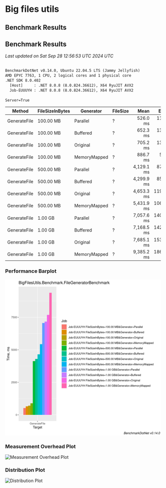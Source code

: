 # Big files utils

## Benchmark Results


<!-- BENCHMARK RESULTS START -->

## Benchmark Results

*Last updated on Sat Sep 28 12:56:53 UTC 2024 UTC*

```

BenchmarkDotNet v0.14.0, Ubuntu 22.04.5 LTS (Jammy Jellyfish)
AMD EPYC 7763, 1 CPU, 2 logical cores and 1 physical core
.NET SDK 8.0.402
  [Host]     : .NET 8.0.8 (8.0.824.36612), X64 RyuJIT AVX2
  Job-EUUUYH : .NET 8.0.8 (8.0.824.36612), X64 RyuJIT AVX2

Server=True  

```
| Method       | FileSizeInBytes | Generator    | FileSize | Mean       | Error     | StdDev    | StdErr   | Median     | Min        | Max        | Rank | Gen0       | Gen1      | Gen2      | Allocated  |
|------------- |---------------- |------------- |--------- |-----------:|----------:|----------:|---------:|-----------:|-----------:|-----------:|-----:|-----------:|----------:|----------:|-----------:|
| GenerateFile | 100.00 MB       | Parallel     | ?        |   526.0 ms |  11.54 ms |  34.04 ms |  3.40 ms |   517.1 ms |   471.9 ms |   613.2 ms |    1 |  1000.0000 | 1000.0000 | 1000.0000 |  364.02 MB |
| GenerateFile | 100.00 MB       | Buffered     | ?        |   652.3 ms |  13.00 ms |  29.62 ms |  3.76 ms |   648.0 ms |   581.1 ms |   725.7 ms |    2 |  1000.0000 |         - |         - |  500.37 MB |
| GenerateFile | 100.00 MB       | Original     | ?        |   705.2 ms |  13.96 ms |  38.23 ms |  4.10 ms |   704.9 ms |   582.9 ms |   769.1 ms |    3 |  1000.0000 |         - |         - |  585.05 MB |
| GenerateFile | 100.00 MB       | MemoryMapped | ?        |   886.7 ms |   5.34 ms |   4.17 ms |  1.20 ms |   885.3 ms |   883.2 ms |   896.5 ms |    4 |  1000.0000 |         - |         - |  507.41 MB |
| GenerateFile | 500.00 MB       | Parallel     | ?        | 4,129.1 ms |  87.87 ms | 250.71 ms | 25.86 ms | 4,179.0 ms | 3,384.0 ms | 4,684.0 ms |    5 |  7000.0000 | 6000.0000 | 3000.0000 | 1818.69 MB |
| GenerateFile | 500.00 MB       | Buffered     | ?        | 4,299.9 ms |  85.90 ms | 213.91 ms | 25.04 ms | 4,373.4 ms | 3,539.9 ms | 4,637.2 ms |    5 |  7000.0000 |         - |         - | 2500.15 MB |
| GenerateFile | 500.00 MB       | Original     | ?        | 4,653.3 ms | 119.79 ms | 349.43 ms | 35.30 ms | 4,753.1 ms | 3,498.0 ms | 5,031.7 ms |    6 |  9000.0000 |         - |         - | 2923.91 MB |
| GenerateFile | 500.00 MB       | MemoryMapped | ?        | 5,431.9 ms | 106.96 ms | 234.79 ms | 30.83 ms | 5,454.0 ms | 4,116.1 ms | 5,660.3 ms |    7 |  8000.0000 |         - |         - | 2537.43 MB |
| GenerateFile | 1.00 GB         | Parallel     | ?        | 7,057.6 ms | 140.52 ms | 311.39 ms | 40.54 ms | 7,123.3 ms | 6,111.3 ms | 7,593.2 ms |    8 | 10000.0000 | 9000.0000 | 1000.0000 | 3196.85 MB |
| GenerateFile | 1.00 GB         | Buffered     | ?        | 7,168.5 ms | 142.46 ms | 411.03 ms | 41.95 ms | 7,225.5 ms | 6,383.3 ms | 7,903.5 ms |    8 | 16000.0000 |         - |         - |  5120.1 MB |
| GenerateFile | 1.00 GB         | Original     | ?        | 7,685.1 ms | 153.40 ms | 440.15 ms | 45.16 ms | 7,730.1 ms | 6,637.5 ms | 8,656.9 ms |    9 | 19000.0000 |         - |         - | 5987.74 MB |
| GenerateFile | 1.00 GB         | MemoryMapped | ?        | 9,385.2 ms | 186.67 ms | 331.81 ms | 52.46 ms | 9,545.2 ms | 8,581.1 ms | 9,789.5 ms |   10 | 16000.0000 |         - |         - | 5196.53 MB |

### Performance Barplot
![Benchmark Barplot](docs/BigFilesUtils.Benchmark.FileGeneratorBenchmark-barplot.png)

### Measurement Overhead Plot
![Measurement Overhead Plot](docs/*-measurement.png)

### Distribution Plot
![Distribution Plot](docs/*-distribution.png)

<!-- BENCHMARK RESULTS END -->
